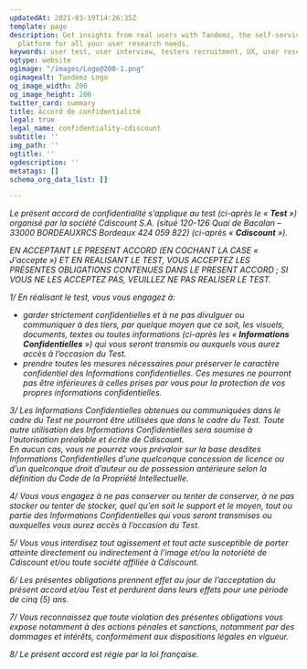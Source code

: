 ```yaml
---
updatedAt: 2021-03-19T14:26:35Z
template: page
description: Get insights from real users with Tandemz, the self-service testers recruiting
  platform for all your user research needs.
keywords: user test, user interview, testers recruitment, UX, user research, panel
ogtype: website
ogimage: "/images/Logo@200-1.png"
ogimagealt: Tandemz Logo
og_image_width: 200
og_image_height: 200
twitter_card: summary
title: Accord de confidentialité
legal: true
legal_name: confidentiality-cdiscount
subtitle: ''
img_path: ''
ogtitle: ''
ogdescription: ''
metatags: []
schema_org_data_list: []

---
```

_Le présent accord de confidentialité s’applique au test (ci-après le « **Test** ») organisé par la société Cdiscount S.A. (situé 120-126 Quai de Bacalan – 33000 BORDEAUXRCS Bordeaux 424 059 822) (ci-après « **Cdiscount** »)._  
  
_EN ACCEPTANT LE PRESENT ACCORD (EN COCHANT LA CASE « J'accepte ») ET EN REALISANT LE TEST, VOUS ACCEPTEZ LES PRÉSENTES OBLIGATIONS CONTENUES DANS LE PRESENT ACCORD ; SI VOUS NE LES ACCEPTEZ PAS, VEUILLEZ NE PAS REALISER LE TEST._  
  
_1/ En réalisant le test, vous vous engagez à:_

* _garder strictement confidentielles et à ne pas divulguer ou communiquer à des tiers, par quelque moyen que ce soit, les visuels, documents, textes ou toutes informations (ci-après les « **Informations Confidentielles** ») qui vous seront transmis ou auxquels vous aurez accès à l’occasion du Test._
* _prendre toutes les mesures nécessaires pour préserver le caractère confidentiel des Informations confidentielles. Ces mesures ne pourront pas être inférieures à celles prises par vous pour la protection de vos propres informations confidentielles._

  
_3/ Les Informations Confidentielles obtenues ou communiquées dans le cadre du Test ne pourront être utilisées que dans le cadre du Test. Toute autre utilisation des Informations Confidentielles sera soumise à l’autorisation préalable et écrite de Cdiscount._  
_En aucun cas, vous ne pourrez vous prévaloir sur la base desdites Informations Confidentielles d’une quelconque concession de licence ou d’un quelconque droit d’auteur ou de possession antérieure selon la définition du Code de la Propriété Intellectuelle._  
  
_4/ Vous vous engagez à ne pas conserver ou tenter de conserver, à ne pas stocker ou tenter de stocker, quel qu'en soit le support et le moyen, tout ou partie des Informations Confidentielles qui vous seront transmises ou auxquelles vous aurez accès à l’occasion du Test._  
  
_5/ Vous vous interdisez tout agissement et tout acte susceptible de porter atteinte directement ou indirectement à l’image et/ou la notoriété de Cdiscount et/ou toute société affiliée à Cdiscount._  
  
_6/ Les présentes obligations prennent effet au jour de l’acceptation du présent accord et/ou Test et perdurent dans leurs effets pour une période de cinq (5) ans._  
  
_7/ Vous reconnaissez que toute violation des présentes obligations vous expose notamment à des actions pénales et sanctions, notamment par des dommages et intérêts, conformément aux dispositions légales en vigueur._  
  
_8/ Le présent accord est régie par la loi française._